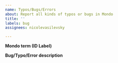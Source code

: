 ```yaml
---
name: Typos/Bugs/Errors
about: Report all kinds of typos or bugs in Mondo
title: ''
labels: bug
assignees: nicolevasilevsky

---
```


**Mondo term (ID Label)**


**Bug/Typo/Error description**

